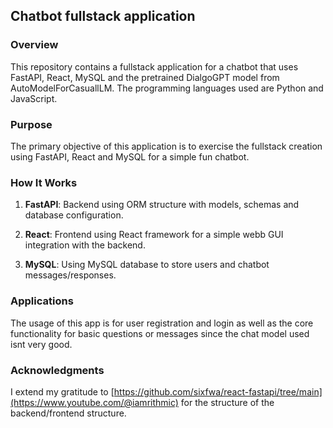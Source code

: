 ## Chatbot fullstack application

### Overview
This repository contains a fullstack application for a chatbot that uses FastAPI, React, MySQL and the pretrained DialgoGPT model from AutoModelForCasuallLM. 
The programming languages used are Python and JavaScript.


### Purpose
The primary objective of this application is to exercise the fullstack creation using FastAPI, React and MySQL for a simple fun chatbot.

### How It Works
1. **FastAPI**:  Backend using ORM structure with models, schemas and database configuration.
   
2. **React**: Frontend using React framework for a simple webb GUI integration with the backend.
   
3. **MySQL**: Using MySQL database to store users and chatbot messages/responses.

### Applications
The usage of this app is for user registration and login as well as the core functionality for basic questions or messages since the chat model used isnt very good.


### Acknowledgments
I extend my gratitude to [https://github.com/sixfwa/react-fastapi/tree/main](https://www.youtube.com/@iamrithmic) for the structure of the backend/frontend structure.
